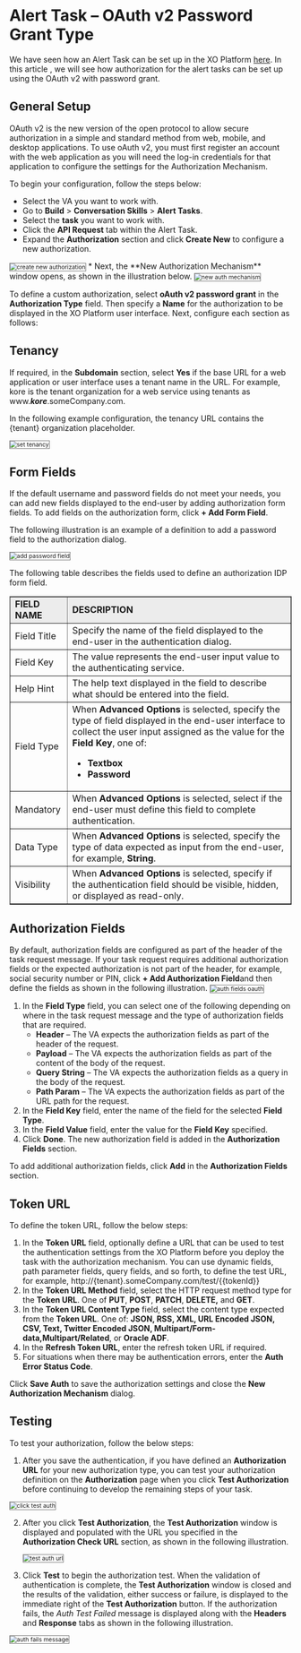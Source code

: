 # Alert Task – OAuth v2 Password Grant Type

We have seen how an Alert Task can be set up in the XO Platform [here](https://developer.kore.ai/docs/bots/bot-builder-tool/alert/notification-tasks/). In this article , we will see how authorization for the alert tasks can be set up using the OAuth v2 with password grant.

## General Setup

OAuth v2 is the new version of the open protocol to allow secure authorization in a simple and standard method from web, mobile, and desktop applications. To use oAuth v2, you must first register an account with the web application as you will need the log-in credentials for that application to configure the settings for the Authorization Mechanism.

To begin your configuration, follow the steps below:

* Select the VA you want to work with.
* Go to **Build** > **Conversation Skills** > **Alert Tasks**. 
* Select the **task** you want to work with. 
* Click the **API Request** tab within the Alert Task.
* Expand the **Authorization** section and click **Create New** to configure a new authorization.
<img src="../images/create-new-authorization.png" alt="create new authorization" title="create new authorization" style="border: 1px solid gray; zoom:75%;"> 
* Next, the **New Authorization Mechanism** window opens, as shown in the illustration below.  
<img src="../images/new-auth-mechanism-password.png" alt="new auth mechanism" title="new auth mechanism" style="border: 1px solid gray; zoom:75%;">

To define a custom authorization, select **oAuth v2 password grant** in the **Authorization Type** field. Then specify a **Name** for the authorization to be displayed in the XO Platform  user interface. Next, configure each section as follows:

## Tenancy

If required, in the **Subdomain** section, select **Yes** if the base URL for a web application or user interface uses a tenant name in the URL. For example, kore is the tenant organization for a web service using tenants as www.**_kore_**.someCompany.com.

In the following example configuration, the tenancy URL contains the {tenant} organization placeholder.

<img src="../images/set-tenancy.png" alt="set tenancy" title="set tenancy" style="border: 1px solid gray; zoom:75%;">

## Form Fields

If the default username and password fields do not meet your needs, you can add new fields displayed to the end-user by adding authorization form fields. To add fields on the authorization form, click **+ Add Form Field**.

The following illustration is an example of a definition to add a password field to the authorization dialog.

<img src="../images/add-password-field.png" alt="add password field" title="add password field" style="border: 1px solid gray; zoom:75%;">

The following table describes the fields used to define an authorization IDP form field.

<table border="1.5">
  <tr bgcolor="#ECECEC">
   <td><strong>FIELD NAME</strong>
   </td>
   <td><strong>DESCRIPTION</strong>
   </td>
  </tr>
  <tr>
   <td>Field Title
   </td>
   <td>Specify the name of the field displayed to the end-user in the authentication dialog.
   </td>
  </tr>
  <tr>
   <td>Field Key
   </td>
   <td>The value represents the end-user input value to the authenticating service.
   </td>
  </tr>
  <tr>
   <td>Help Hint
   </td>
   <td>The help text displayed in the field to describe what should be entered into the field.
   </td>
  </tr>
  <tr>
   <td>Field Type
   </td>
   <td>When <strong>Advanced Options</strong> is selected, specify the type of field displayed in the end-user interface to collect the user input assigned as the value for the <strong>Field Key</strong>, one of:
<ul>

<li><strong>Textbox</strong>

<li><strong>Password</strong>
</li>
</ul>
   </td>
  </tr>
  <tr>
   <td>Mandatory
   </td>
   <td>When <strong>Advanced Options</strong> is selected, select if the end-user must define this field to complete authentication.
   </td>
  </tr>
  <tr>
   <td>Data Type
   </td>
   <td>When <strong>Advanced Options</strong> is selected, specify the type of data expected as input from the end-user, for example, <strong>String</strong>.
   </td>
  </tr>
  <tr>
   <td>Visibility
   </td>
   <td>When <strong>Advanced Options</strong> is selected, specify if the authentication field should be visible, hidden, or displayed as read-only.
   </td>
  </tr>
</table>

## Authorization Fields

By default, authorization fields are configured as part of the header of the task request message. If your task request requires additional authorization fields or the expected authorization is not part of the header, for example, social security number or PIN, click **+ Add Authorization Field**and then define the fields as shown in the following illustration.
<img src="../images/auth-fields-oauth.png" alt="auth fields oauth" title="auth fields oauth" style="border: 1px solid gray; zoom:75%;">

1. In the **Field Type** field, you can select one of the following depending on where in the task request message and the type of authorization fields that are required.
    * **Header** – The VA expects the authorization fields as part of the header of the request.
    * **Payload** – The VA expects the authorization fields as part of the content of the body of the request.
    * **Query String** – The VA expects the authorization fields as a query in the body of the request.
    * **Path Param** – The VA expects the authorization fields as part of the URL path for the request.
2. In the **Field Key** field, enter the name of the field for the selected **Field Type**.
3. In the **Field Value** field, enter the value for the **Field Key** specified.
4. Click **Done**. The new authorization field is added in the **Authorization Fields** section.

To add additional authorization fields, click **Add** in the **Authorization Fields** section.

## Token URL

To define the token URL, follow the below steps:

1. In the **Token URL** field, optionally define a URL that can be used to test the authentication settings from the XO Platform  before you deploy the task with the authorization mechanism. You can use dynamic fields, path parameter fields, query fields, and so forth, to define the test URL, for example, 
http://{tenant}.someCompany.com/test/{{tokenId}}
2. In the **Token URL Method** field, select the HTTP request method type for the **Token URL**. One of **PUT**, **POST**, **PATCH**, **DELETE,** and **GET**.
3. In the **Token URL Content Type** field, select the content type expected from the **Token URL**. One of: **JSON, RSS, XML, URL Encoded JSON, CSV, Text, Twitter Encoded JSON, Multipart/Form-data,Multipart/Related**, or **Oracle ADF**.
4. In the **Refresh Token URL**, enter the refresh token URL if required. 
5. For situations when there may be authentication errors, enter the **Auth Error Status Code**.

Click **Save Auth** to save the authorization settings and close the **New Authorization Mechanism** dialog.

## Testing

To test your authorization, follow the below steps:

1. After you save the authentication, if you have defined an **Authorization URL** for your new authorization type, you can test your authorization definition on the **Authorization** page when you click **Test Authorization** before continuing to develop the remaining steps of your task.
<img src="../images/click-test-authorization.png" alt="click test auth" title="click test auth" style="border: 1px solid gray; zoom:75%;">

2. After you click **Test Authorization**, the **Test Authorization** window is displayed and populated with the URL you specified in the **Authorization Check URL** section, as shown in the following illustration.

    <img src="../images/test-auth-url.png" alt="test auth url" title="test auth url" style="border: 1px solid gray; zoom:75%;">

3. Click **Test** to begin the authorization test. When the validation of authentication is complete, the **Test Authorization** window is closed and the results of the validation, either success or failure, is displayed to the immediate right of the **Test Authorization** button. If the authorization fails, the _Auth Test Failed_ message is displayed along with the **Headers** and **Response** tabs as shown in the following illustration. 
<img src="../images/configure-test-authorization.png" alt="auth fails message" title="auth fails message" style="border: 1px solid gray; zoom:75%;">
